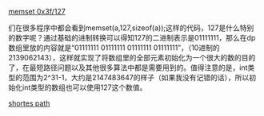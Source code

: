 [memset 0x3f/127](https://blog.csdn.net/lyj2014211626/article/details/65481630)

们在很多程序中都会看到memset(a,127,sizeof(a));这样的代码，127是什么特别的数字呢？通过基础的进制转换可以得知127的二进制表示是01111111，那么在dp数组里放的内容就是“01111111 01111111 01111111 01111111”，（10进制的2139062143），这样就实现了将数组里的全部元素初始化为一个很大的数的目的了，在最短路径问题以及其他很多算法中都是需要用到的。值得注意的是，int类型的范围为2^31-1，大约是2147483647的样子（如果我没有记错的话），所以初始化int类型的数组也可以使用127这个数值。

[shortes path](https://blog.csdn.net/m0_50564748/article/details/123143604?ops_request_misc=%257B%2522request%255Fid%2522%253A%2522165197488516782184674179%2522%252C%2522scm%2522%253A%252220140713.130102334.pc%255Fblog.%2522%257D&request_id=165197488516782184674179&biz_id=0&utm_medium=distribute.pc_search_result.none-task-blog-2~blog~first_rank_ecpm_v1~rank_v31_ecpm-1-123143604-null-null.nonecase&utm_term=dijkstra&spm=1018.2226.3001.4450)
